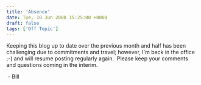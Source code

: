 ```yaml
---
title: 'Absence'
date: Tue, 10 Jun 2008 15:25:00 +0000
draft: false
tags: ['Off Topic']
---
```


Keeping this blog up to date over the previous month and half has been challenging due to commitments and travel; however, I'm back in the office ;-) and will resume posting regularly again.  Please keep your comments and questions coming in the interim.

 - Bill